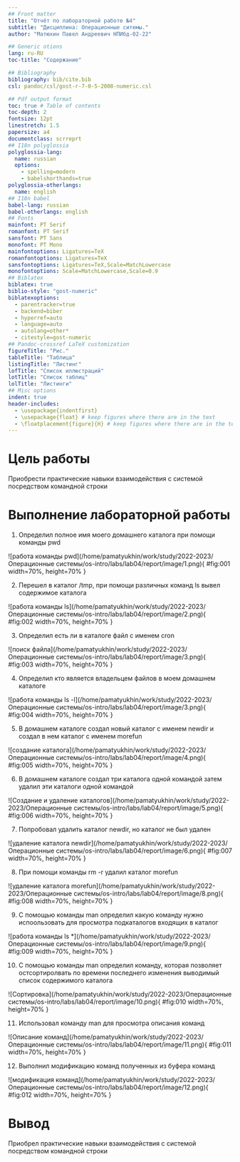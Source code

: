 ```yaml
---
## Front matter
title: "Отчёт по лабораторной работе №4"
subtitle: "Дисциплина: Операционные ситемы."
author: "Матюхин Павел Андреевич НПИбд-02-22"

## Generic otions
lang: ru-RU
toc-title: "Содержание"

## Bibliography
bibliography: bib/cite.bib
csl: pandoc/csl/gost-r-7-0-5-2008-numeric.csl

## Pdf output format
toc: true # Table of contents
toc-depth: 2
fontsize: 12pt
linestretch: 1.5
papersize: a4
documentclass: scrreprt
## I18n polyglossia
polyglossia-lang:
  name: russian
  options:
	- spelling=modern
	- babelshorthands=true
polyglossia-otherlangs:
  name: english
## I18n babel
babel-lang: russian
babel-otherlangs: english
## Fonts
mainfont: PT Serif
romanfont: PT Serif
sansfont: PT Sans
monofont: PT Mono
mainfontoptions: Ligatures=TeX
romanfontoptions: Ligatures=TeX
sansfontoptions: Ligatures=TeX,Scale=MatchLowercase
monofontoptions: Scale=MatchLowercase,Scale=0.9
## Biblatex
biblatex: true
biblio-style: "gost-numeric"
biblatexoptions:
  - parentracker=true
  - backend=biber
  - hyperref=auto
  - language=auto
  - autolang=other*
  - citestyle=gost-numeric
## Pandoc-crossref LaTeX customization
figureTitle: "Рис."
tableTitle: "Таблица"
listingTitle: "Листинг"
lofTitle: "Список иллюстраций"
lotTitle: "Список таблиц"
lolTitle: "Листинги"
## Misc options
indent: true
header-includes:
  - \usepackage{indentfirst}
  - \usepackage{float} # keep figures where there are in the text
  - \floatplacement{figure}{H} # keep figures where there are in the text
---
```


# Цель работы


   Приобрести практические навыки взаимодействия с системой посредством командной строки


# Выполнение лабораторной работы


1. Определил полное имя моего домашнего каталога при помощи команды pwd

![работа команды pwd](/home/pamatyukhin/work/study/2022-2023/Операционные системы/os-intro/labs/lab04/report/image/1.png){ #fig:001 width=70%, height=70% }

2. Перешел в каталог /tmp, при помощи различных команд ls вывел содержимое каталога

![работа команды ls](/home/pamatyukhin/work/study/2022-2023/Операционные системы/os-intro/labs/lab04/report/image/2.png){ #fig:002 width=70%, height=70% }

3. Определил есть ли в каталоге файл с именем cron 

![поиск файла](/home/pamatyukhin/work/study/2022-2023/Операционные системы/os-intro/labs/lab04/report/image/3.png){ #fig:003 width=70%, height=70% }

4. Определил кто является владельцем файлов в моем домашнем каталоге 

![работа команды ls -l](/home/pamatyukhin/work/study/2022-2023/Операционные системы/os-intro/labs/lab04/report/image/3.png){ #fig:004 width=70%, height=70% }

5. В домашнем каталоге создал новый каталог с именем newdir и создал в нем каталог с именем morefun

![создание каталога](/home/pamatyukhin/work/study/2022-2023/Операционные системы/os-intro/labs/lab04/report/image/4.png){ #fig:005 width=70%, height=70% }


6. В домашнем каталоге создал три каталога одной командой затем удалил эти каталоги одной командой

![Создание и удаление каталогов](/home/pamatyukhin/work/study/2022-2023/Операционные системы/os-intro/labs/lab04/report/image/5.png){ #fig:006 width=70%, height=70% }

7. Попробовал удалить каталог newdir, но каталог не был удален 

![удаление каталога newdir](/home/pamatyukhin/work/study/2022-2023/Операционные системы/os-intro/labs/lab04/report/image/6.png){ #fig:007 width=70%, height=70% }

8. При помощи команды rm -r удалил каталог morefun

![удаление каталога morefun](/home/pamatyukhin/work/study/2022-2023/Операционные системы/os-intro/labs/lab04/report/image/8.png){ #fig:008 width=70%, height=70% }

9. С помощью команды man определил какую команду нужно испоользовать для просмотра подкаталогов входящих в каталог

![работа команды ls *](/home/pamatyukhin/work/study/2022-2023/Операционные системы/os-intro/labs/lab04/report/image/9.png){ #fig:009 width=70%, height=70% }

10. С помощью команды man определил команду, которая позволяет 
остсортиролвать по времени последнего изменения выводимый список содержимого каталога

![Сортировка](/home/pamatyukhin/work/study/2022-2023/Операционные системы/os-intro/labs/lab04/report/image/10.png){ #fig:010 width=70%, height=70% }

11. Использовал команду man для просмотра описания команд

![Описание команд](/home/pamatyukhin/work/study/2022-2023/Операционные системы/os-intro/labs/lab04/report/image/11.png){ #fig:011 width=70%, height=70% }

12. Выполнил модификацию команд полученных из буфера команд

![модификация команд](/home/pamatyukhin/work/study/2022-2023/Операционные системы/os-intro/labs/lab04/report/image/12.png){ #fig:012 width=70%, height=70% }

# Вывод
   Приобрел практические навыки взаимодействия с системой посредством командной строки

